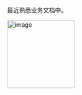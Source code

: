 最近熟悉业务文档中。

<img width="158" alt="image" src="https://github.com/user-attachments/assets/98cba1f2-0b04-4a29-b6d4-8c5e86aa8d7d" />

